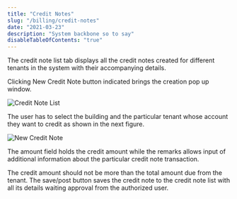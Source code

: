 ```yaml
---
title: "Credit Notes"
slug: "/billing/credit-notes"
date: "2021-03-23"
description: "System backbone so to say"
disableTableOfContents: "true"
---
```



The credit note list tab displays all the credit notes created for different tenants in the system with their accompanying details.

Clicking New Credit Note button indicated brings the creation pop up window.

![Credit Note List](../images/credit_note_list.png)

The user has to select the building and the particular tenant whose account they want to credit as shown in the next figure.

![New Credit Note ](../images/new_credit_notes.png)

The amount field holds the credit amount while the remarks allows input of additional information about the particular credit note transaction.

The credit amount should not be more than the total amount due from the tenant.
The save/post button saves the credit note to the credit note list with all its details waiting approval from the authorized user.
